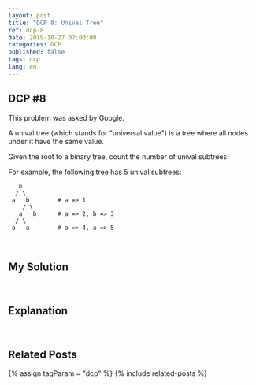 ```yaml
---
layout: post
title: "DCP 8: Unival Tree"
ref: dcp-8
date: 2019-10-27 07:00:00
categories: DCP
published: false
tags: dcp
lang: en
---
```


## **DCP #8** <a id="dcp8"></a>
This problem was asked by Google.

A unival tree (which stands for "universal value") is a tree where all nodes under it have the same value.

Given the root to a binary tree, count the number of unival subtrees.

For example, the following tree has 5 unival subtrees:
```
   b
  / \
 a   b        # a => 1
    / \
   a   b      # a => 2, b => 3
  / \
 a   a        # a => 4, a => 5
```

<br>

## **My Solution**

<br>

## **Explanation**

<br>

## **Related Posts** <a id="related"></a>
{% assign tagParam = "dcp" %}
{% include related-posts %}
